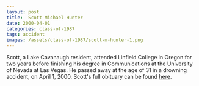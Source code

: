 ```yaml
---
layout: post
title:  Scott Michael Hunter
date: 2000-04-01
categories: class-of-1987
tags: accident
images: /assets/class-of-1987/scott-m-hunter-1.png
---
```

Scott, a Lake Cavanaugh resident, attended Linfield College in Oregon for two years before finishing his degree in Communications at the University of Nevada at Las Vegas.  He passed away at the age of 31 in a drowning accident, on April 1, 2000.  Scott's full obituary can be found [here](http://tinyurl.com/j9qc9qx).
